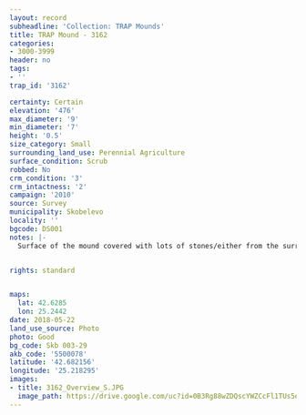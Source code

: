 ```yaml
---
layout: record
subheadline: 'Collection: TRAP Mounds'
title: TRAP Mound - 3162
categories:
- 3000-3999
header: no
tags:
- ''
trap_id: '3162'

certainty: Certain
elevation: '476'
max_diameter: '9'
min_diameter: '7'
height: '0.5'
size_category: Small
surrounding_land_use: Perennial Agriculture
surface_condition: Scrub
robbed: No
crm_condition: '3'
crm_intactness: '2'
campaign: '2010'
source: Survey
municipality: Skobelevo
locality: ''
bgcode: DS001
notes: |-
  Surface of the mound covered with lots of stones/either from the surrounding pasture or from the mound.


rights: standard


maps:
  lat: 42.6285
  lon: 25.2442
date: 2018-05-22
land_use_source: Photo
photo: Good
bg_code: Skb 003-29
akb_code: '5500078'
latitude: '42.682156'
longitude: '25.218295'
images:
- title: 3162_Overview_S.JPG
  image_path: https://drive.google.com/uc?id=0B3Rg88wZDQscYWZCcFl1TUs5ejg
---
```

